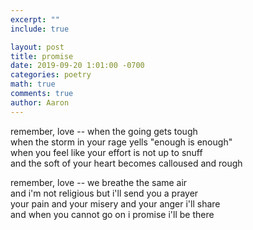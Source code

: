 ```yaml
---
excerpt: ""
include: true

layout: post
title: promise
date: 2019-09-20 1:01:00 -0700
categories: poetry 
math: true
comments: true
author: Aaron
---
```


remember, love -- when the going gets tough  
when the storm in your rage yells "enough is enough"  
when you feel like your effort is not up to snuff  
and the soft of your heart becomes calloused and rough  

remember, love -- we breathe the same air  
and i'm not religious but i'll send you a prayer  
your pain and your misery and your anger i'll share  
and when you cannot go on i promise i'll be there

